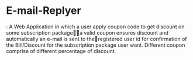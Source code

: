 # E-mail-Replyer
: A Web Application in which a user apply coupon code to get discount on some   subscription packagea valid   coupon ensures discount and  automatically  an e-mail is sent to  theregistered user id for confirmation of the Bill/Discount  for the subscription package user want. Different coupon comprise of different percentage of discount.
